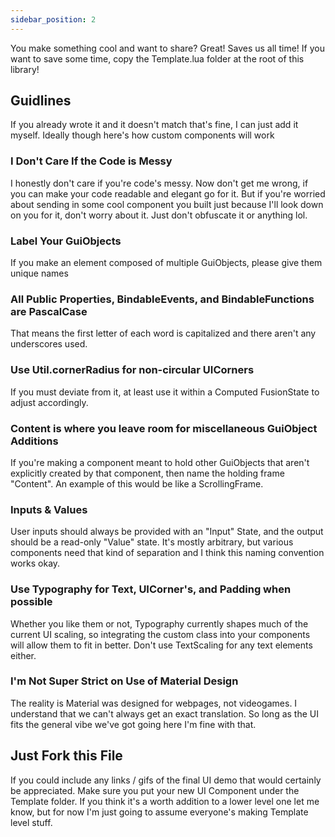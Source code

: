```yaml
---
sidebar_position: 2
---
```

You make something cool and want to share? Great! Saves us all time! If you want to save some time, copy the Template.lua folder at the root of this library!

## Guidlines
If you already wrote it and it doesn't match that's fine, I can just add it myself. Ideally though here's how custom components will work

### I Don't Care If the Code is Messy
I honestly don't care if you're code's messy. Now don't get me wrong, if you can make your code readable and elegant go for it. But if you're worried about sending in some cool component you built just because I'll look down on you for it, don't worry about it. Just don't obfuscate it or anything lol.

### Label Your GuiObjects
If you make an element composed of multiple GuiObjects, please give them unique names

### All Public Properties, BindableEvents, and BindableFunctions are PascalCase
That means the first letter of each word is capitalized and there aren't any underscores used.

### Use Util.cornerRadius for non-circular UICorners
If you must deviate from it, at least use it within a Computed FusionState to adjust accordingly.

### Content is where you leave room for miscellaneous GuiObject Additions
If you're making a component meant to hold other GuiObjects that aren't explicitly created by that component, then name the holding frame "Content". An example of this would be like a ScrollingFrame.

### Inputs & Values
User inputs should always be provided with an "Input" State, and the output should be a read-only "Value" state. It's mostly arbitrary, but various components need that kind of separation and I think this naming convention works okay.

### Use Typography for Text, UICorner's, and Padding when possible
Whether you like them or not, Typography currently shapes much of the current UI scaling, so integrating the custom class into your components will allow them to fit in better. Don't use TextScaling for any text elements either.

### I'm Not Super Strict on Use of Material Design
The reality is Material was designed for webpages, not videogames. I understand that we can't always get an exact translation. So long as the UI fits the general vibe we've got going here I'm fine with that.

## Just Fork this File
If you could include any links / gifs of the final UI demo that would certainly be appreciated. Make sure you put your new UI Component under the Template folder. If you think it's a worth addition to a lower level one let me know, but for now I'm just going to assume everyone's making Template level stuff.

